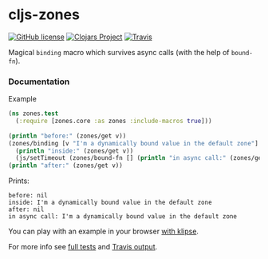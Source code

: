 # cljs-zones 

[![GitHub license](https://img.shields.io/github/license/binaryage/cljs-zones.svg)](license.txt) 
[![Clojars Project](https://img.shields.io/clojars/v/binaryage/zones.svg)](https://clojars.org/binaryage/zones) 
[![Travis](https://img.shields.io/travis/binaryage/cljs-zones.svg)](https://travis-ci.org/binaryage/cljs-zones) 

Magical `binding` macro which survives async calls (with the help of `bound-fn`). 

### Documentation

Example

```clojure
(ns zones.test
  (:require [zones.core :as zones :include-macros true]))
  
(println "before:" (zones/get v))
(zones/binding [v "I'm a dynamically bound value in the default zone"]
  (println "inside:" (zones/get v))
  (js/setTimeout (zones/bound-fn [] (println "in async call:" (zones/get v))) 500))
(println "after:" (zones/get v))

```

Prints:

```
before: nil
inside: I'm a dynamically bound value in the default zone
after: nil
in async call: I'm a dynamically bound value in the default zone
```

You can play with an example in your browser [with klipse][1].

For more info see [full tests](test/src/tests/zones/tests/core.cljs) and [Travis output](https://travis-ci.org/binaryage/cljs-zones).

[1]: http://app.klipse.tech/?cljs_in.gist=darwin/1e31b0c33f1ca0e6e0e475b51f95b424&external-libs=%5Bhttps://raw.githubusercontent.com/binaryage/cljs-zones/v0.1.0/src/lib%5D
